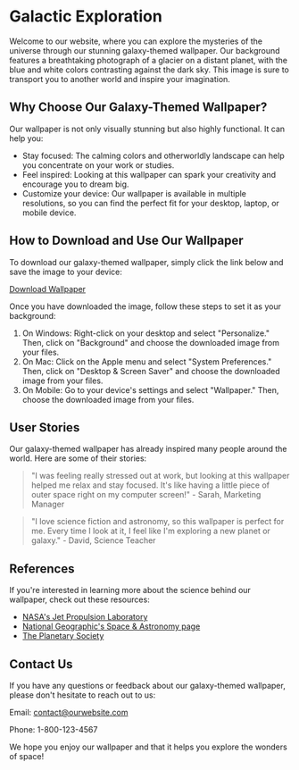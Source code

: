 <!--font:Poppins-->

# Galactic Exploration

Welcome to our website, where you can explore the mysteries of the universe through our stunning galaxy-themed wallpaper. Our background features a breathtaking photograph of a glacier on a distant planet, with the blue and white colors contrasting against the dark sky. This image is sure to transport you to another world and inspire your imagination.

## Why Choose Our Galaxy-Themed Wallpaper?

Our wallpaper is not only visually stunning but also highly functional. It can help you:

-   Stay focused: The calming colors and otherworldly landscape can help you concentrate on your work or studies.
-   Feel inspired: Looking at this wallpaper can spark your creativity and encourage you to dream big.
-   Customize your device: Our wallpaper is available in multiple resolutions, so you can find the perfect fit for your desktop, laptop, or mobile device.

## How to Download and Use Our Wallpaper

To download our galaxy-themed wallpaper, simply click the link below and save the image to your device:

[Download Wallpaper](#)

Once you have downloaded the image, follow these steps to set it as your background:

1. On Windows: Right-click on your desktop and select "Personalize." Then, click on "Background" and choose the downloaded image from your files.
2. On Mac: Click on the Apple menu and select "System Preferences." Then, click on "Desktop & Screen Saver" and choose the downloaded image from your files.
3. On Mobile: Go to your device's settings and select "Wallpaper." Then, choose the downloaded image from your files.

## User Stories

Our galaxy-themed wallpaper has already inspired many people around the world. Here are some of their stories:

> "I was feeling really stressed out at work, but looking at this wallpaper helped me relax and stay focused. It's like having a little piece of outer space right on my computer screen!" - Sarah, Marketing Manager

> "I love science fiction and astronomy, so this wallpaper is perfect for me. Every time I look at it, I feel like I'm exploring a new planet or galaxy." - David, Science Teacher

## References

If you're interested in learning more about the science behind our wallpaper, check out these resources:

-   [NASA's Jet Propulsion Laboratory](#)
-   [National Geographic's Space & Astronomy page](#)
-   [The Planetary Society](#)

## Contact Us

If you have any questions or feedback about our galaxy-themed wallpaper, please don't hesitate to reach out to us:

Email: [contact@ourwebsite.com](mailto:contact@ourwebsite.com)

Phone: 1-800-123-4567

We hope you enjoy our wallpaper and that it helps you explore the wonders of space!

<!--

Write me content for website with wallpaper which alt text is:

"A photograph of a glacier on a distant planet, with the blue and white colors contrasting against the dark sky."

The name/title of the page should not be 1:1 copy of the alt text but rather a real content of the website which is using this wallpaper.

- Use markdown format
- Start with heading
- Heading should be short and concise
- The content should look like a real website
- The website should not be about the wallpaper, wallpaper is just a related background
- Heading should be contain work "wallpaper" or "background"
- Include real sections like references, contact, user stories, etc. use things relevant to the page purpose.
- Feel free to use structure like headings, bullets, numbering, blockquotes, paragraphs, horizontal lines, etc.
- You can use formatting like bold or _italic_
- You can include UTF-8 emojis
- Links should be only #hash anchors (and you can refer to the document itself)
- Do not include images


---


# Discover the Wonders of Space with our Galaxy-Themed Background

Welcome to our website, where you can explore the mysteries of the universe through our stunning galaxy-themed wallpaper. Our background features a breathtaking photograph of a glacier on a distant planet, with the blue and white colors contrasting against the dark sky. This image is sure to transport you to another world and inspire your imagination.

## Why Choose Our Galaxy-Themed Wallpaper?

Our wallpaper is not only visually stunning but also highly functional. It can help you:

- Stay focused: The calming colors and otherworldly landscape can help you concentrate on your work or studies.
- Feel inspired: Looking at this wallpaper can spark your creativity and encourage you to dream big.
- Customize your device: Our wallpaper is available in multiple resolutions, so you can find the perfect fit for your desktop, laptop, or mobile device.

## How to Download and Use Our Wallpaper

To download our galaxy-themed wallpaper, simply click the link below and save the image to your device:

[Download Wallpaper](#)

Once you have downloaded the image, follow these steps to set it as your background:

1. On Windows: Right-click on your desktop and select "Personalize." Then, click on "Background" and choose the downloaded image from your files.
2. On Mac: Click on the Apple menu and select "System Preferences." Then, click on "Desktop & Screen Saver" and choose the downloaded image from your files.
3. On Mobile: Go to your device's settings and select "Wallpaper." Then, choose the downloaded image from your files.

## User Stories

Our galaxy-themed wallpaper has already inspired many people around the world. Here are some of their stories:

> "I was feeling really stressed out at work, but looking at this wallpaper helped me relax and stay focused. It's like having a little piece of outer space right on my computer screen!" - Sarah, Marketing Manager

> "I love science fiction and astronomy, so this wallpaper is perfect for me. Every time I look at it, I feel like I'm exploring a new planet or galaxy." - David, Science Teacher

## References

If you're interested in learning more about the science behind our wallpaper, check out these resources:

- [NASA's Jet Propulsion Laboratory](#)
- [National Geographic's Space & Astronomy page](#)
- [The Planetary Society](#)

## Contact Us

If you have any questions or feedback about our galaxy-themed wallpaper, please don't hesitate to reach out to us:

Email: [contact@ourwebsite.com](mailto:contact@ourwebsite.com)

Phone: 1-800-123-4567

We hope you enjoy our wallpaper and that it helps you explore the wonders of space!


---


Write me a Google font which is best fitting for the website.

Pick from the list:
- Raleway
- Poppins
- Exo 2
- Montserrat
- Futura
- Alegreya
- Playfair Display
- Barlow Condensed
- Cormorant Garamond
- Inter
- Lobster
- Orbitron
- Lato
- Cinzel
- IBM Plex Sans
- Roboto
- Barlow Condensed
- Dancing Script
- Cabin
- Cinzel Decorative
- Open Sans
- Great Vibes


Write just the font name nothing else.


---


Poppins

-->
